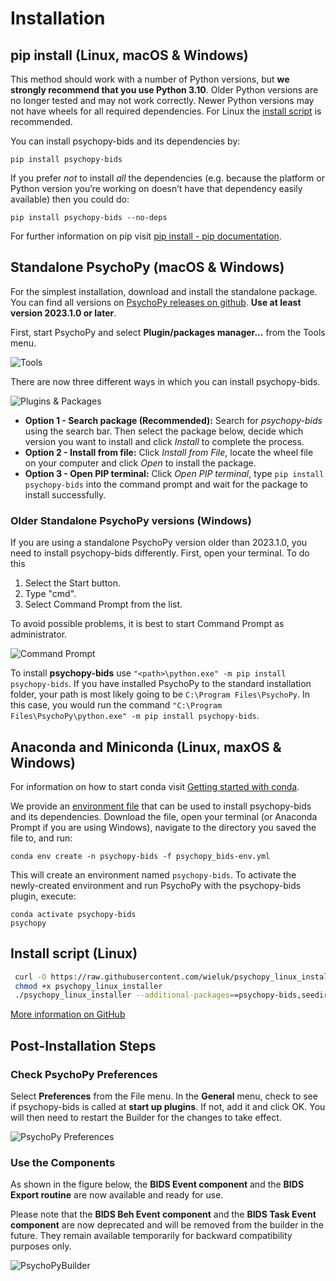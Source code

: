 # Installation

## pip install (Linux, macOS & Windows)

This method should work with a number of Python versions, but **we strongly recommend that you use Python 3.10**. Older Python versions are no longer tested and may not work correctly. Newer Python versions may not have wheels for all required dependencies. For Linux the [install script](#install-script-linux) is recommended.

You can install psychopy-bids and its dependencies by:

```console
pip install psychopy-bids
```

If you prefer _not_ to install _all_ the dependencies (e.g. because the platform or Python version you’re working on doesn’t have that dependency easily available) then you could do:

```console
pip install psychopy-bids --no-deps
```

For further information on pip visit [pip install - pip documentation](https://pip.pypa.io/en/stable/cli/pip_install/).

## Standalone PsychoPy (macOS & Windows)

For the simplest installation, download and install the standalone package. You can find all versions on [PsychoPy releases on github](https://github.com/psychopy/psychopy/releases). **Use at least version 2023.1.0 or later**.

First, start PsychoPy and select **Plugin/packages manager...** from the Tools menu.

![Tools](image/installation/inst-fig01.png)

There are now three different ways in which you can install psychopy-bids.

![Plugins & Packages](image/installation/inst-fig02.png)

- **Option 1 - Search package (Recommended):** Search for _psychopy-bids_ using the search bar. Then select the package below, decide which version you want to install and click _Install_ to complete the process.
- **Option 2 - Install from file:** Click _Install from File_, locate the wheel file on your computer and click _Open_ to install the package.
- **Option 3 - Open PIP terminal:** Click _Open PIP terminal_, type `pip install psychopy-bids` into the command prompt and wait for the package to install successfully.

### Older Standalone PsychoPy versions (Windows)

If you are using a standalone PsychoPy version older than 2023.1.0, you need to install psychopy-bids differently. First, open your terminal. To do this

1. Select the Start button.
2. Type "cmd".
3. Select Command Prompt from the list.

To avoid possible problems, it is best to start Command Prompt as administrator.

![Command Prompt](image/installation/inst-fig03.png)

To install **psychopy-bids** use `"<path>\python.exe" -m pip install psychopy-bids`. If you have installed PsychoPy to the standard installation folder, your path is most likely going to be `C:\Program Files\PsychoPy`. In this case, you would run the command `"C:\Program Files\PsychoPy\python.exe" -m pip install psychopy-bids`.

## Anaconda and Miniconda (Linux, maxOS & Windows)

For information on how to start conda visit [Getting started with conda](https://docs.conda.io/projects/conda/en/latest/user-guide/getting-started.html#starting-conda).

We provide an [environment file](files/psychopy_bids-env.yml) that can be used to install psychopy-bids and its dependencies. Download the file, open your terminal (or Anaconda Prompt if you are using Windows), navigate to the directory you saved the file to, and run:

```console
conda env create -n psychopy-bids -f psychopy_bids-env.yml
```

This will create an environment named `psychopy-bids`.  To activate the newly-created environment and run PsychoPy with the psychopy-bids plugin, execute:

```console
conda activate psychopy-bids
psychopy
```

## Install script (Linux)

```bash
 curl -O https://raw.githubusercontent.com/wieluk/psychopy_linux_installer/main/psychopy_linux_installer
 chmod +x psychopy_linux_installer
 ./psychopy_linux_installer --additional-packages==psychopy-bids,seedir
```

[More information on GitHub](https://github.com/wieluk/psychopy_linux_installer)

## Post-Installation Steps

### Check PsychoPy Preferences

Select **Preferences** from the File menu. In the **General** menu, check to see if psychopy-bids is called at **start up plugins**. If not, add it and click OK. You will then need to restart the Builder for the changes to take effect.

![PsychoPy Preferences](image/installation/inst-fig04.png)

### Use the Components

As shown in the figure below, the **BIDS Event component** and the **BIDS Export routine** are now available and ready for use.

Please note that the **BIDS Beh Event component** and the **BIDS Task Event component** are now deprecated and will be removed from the builder in the future. They remain available temporarily for backward compatibility purposes only.

![PsychoPyBuilder](image/installation/inst-fig05.png)
